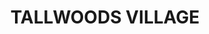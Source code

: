 ---
lastmod: '2025-04-06T06:05:20+00:00'
latitude: -31.899311
layout: suburb
longitude: 152.503209
postcode: '2430'
state: NSW
title: TALLWOODS VILLAGE
url: /nsw/tallwoods-village/
---